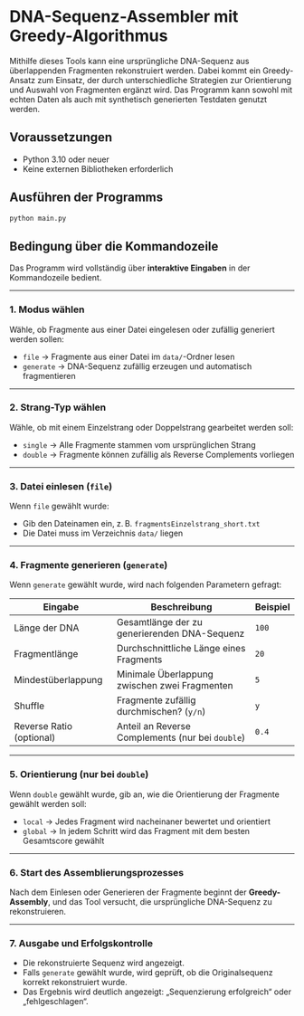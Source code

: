 # DNA-Sequenz-Assembler mit Greedy-Algorithmus

Mithilfe dieses Tools kann eine ursprüngliche DNA-Sequenz aus überlappenden Fragmenten rekonstruiert werden. Dabei kommt ein Greedy-Ansatz zum Einsatz, der durch unterschiedliche Strategien zur Orientierung und Auswahl von Fragmenten ergänzt wird. Das Programm kann sowohl mit echten Daten als auch mit synthetisch generierten Testdaten genutzt werden.

## Voraussetzungen
- Python 3.10 oder neuer
- Keine externen Bibliotheken erforderlich

## Ausführen der Programms
```bash
python main.py
```

## Bedingung über die Kommandozeile
Das Programm wird vollständig über **interaktive Eingaben** in der Kommandozeile bedient.

---

### 1. Modus wählen

Wähle, ob Fragmente aus einer Datei eingelesen oder zufällig generiert werden sollen:

- `file` → Fragmente aus einer Datei im `data/`-Ordner lesen
- `generate` → DNA-Sequenz zufällig erzeugen und automatisch fragmentieren

---
### 2. Strang-Typ wählen

Wähle, ob mit einem Einzelstrang oder Doppelstrang gearbeitet werden soll:

- `single` → Alle Fragmente stammen vom ursprünglichen Strang
- `double` → Fragmente können zufällig als Reverse Complements vorliegen

---
### 3. Datei einlesen (`file`)

Wenn `file` gewählt wurde:

- Gib den Dateinamen ein, z. B. `fragmentsEinzelstrang_short.txt`
- Die Datei muss im Verzeichnis `data/` liegen

---
### 4. Fragmente generieren (`generate`)

Wenn `generate` gewählt wurde, wird nach folgenden Parametern gefragt:

| Eingabe                 | Beschreibung                                           | Beispiel      |
|------------------------|--------------------------------------------------------|---------------|
| Länge der DNA          | Gesamtlänge der zu generierenden DNA-Sequenz          | `100`         |
| Fragmentlänge          | Durchschnittliche Länge eines Fragments               | `20`          |
| Mindestüberlappung     | Minimale Überlappung zwischen zwei Fragmenten         | `5`           |
| Shuffle                | Fragmente zufällig durchmischen? (`y/n`)              | `y`           |
| Reverse Ratio (optional) | Anteil an Reverse Complements (nur bei `double`)     | `0.4`         |

---
### 5. Orientierung (nur bei `double`)

Wenn `double` gewählt wurde, gib an, wie die Orientierung der Fragmente gewählt werden soll:

- `local` → Jedes Fragment wird nacheinaner bewertet und orientiert
- `global` → In jedem Schritt wird das Fragment mit dem besten Gesamtscore gewählt

---
### 6. Start des Assemblierungsprozesses

Nach dem Einlesen oder Generieren der Fragmente beginnt der **Greedy-Assembly**, und das Tool versucht, die ursprüngliche DNA-Sequenz zu rekonstruieren.

---
### 7. Ausgabe und Erfolgskontrolle

- Die rekonstruierte Sequenz wird angezeigt.
- Falls `generate` gewählt wurde, wird geprüft, ob die Originalsequenz korrekt rekonstruiert wurde.
- Das Ergebnis wird deutlich angezeigt: „Sequenzierung erfolgreich“ oder „fehlgeschlagen“.